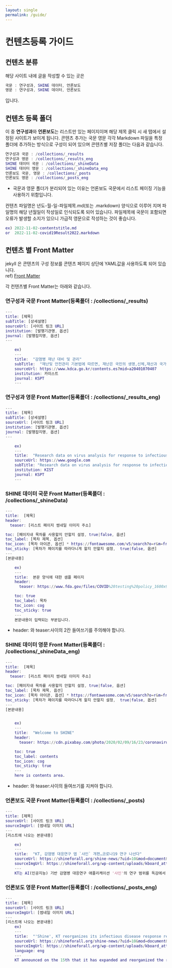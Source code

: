 ```yaml
---
layout: single
permalink: /guide/
---
```

# 컨텐츠등록 가이드

## 컨텐츠 분류
해당 사이트 내에 글을 작성할 수 있는 곳은
```m
국문 : 연구성과, SHINE 데이터, 언론보도
영문 : 연구성과, SHINE 데이터, 언론보도
```
입니다.

## 컨텐츠 등록 폴더
이 중 **연구성과**와 **언론보도**는 리스트만 있는 페이지이며 해당 제목 클릭 시 새 탭에서 설정된 사이트가 보이게 됩니다.
콘텐츠 추가는 국문 영문 각각 Markdown 파일을 특정 폴더에 추가하는 방식으로 구성이 되어 있으며 콘텐츠별 저장 폴더는 다음과 같습니다.
```m
연구성과 국문 : /collections/_results
연구성과 영문 : /collections/_results_eng
SHINE 데이터 국문 : /collections/_shineData
SHINE 데이터 영문 : /collections/_shineData_eng
언론보도 국문, 영문 : /collections/_posts
언론보도 영문 : /collections/_posts_eng
```
* 국문과 영문 폴더가 분리되어 있는 이유는 언론보도 국문에서 리스트 페이징 기능을 사용하기 위함입니다.

컨텐츠 파일명은 년도-월-일-파일제목.md(또는 .markdown) 양식으로 이루어 지며 파일명의 해당 년월일이 작성일로 인식되도록 되어 있습니다. 파일제목에 국문이 포함되면 오류가 발생할 소지가 있으니 가급적 영문으로 작성하는 것이 좋습니다.
```m
ex) 2022-11-02-contentstitle.md
or  2022-11-02-covid19Result2022.markdown
```

## 컨텐츠 별 Front Matter
jekyll 은 콘텐츠의 구성 정보를 콘텐츠 페이지 상단에 YAML값을 사용하도록 되어 있습니다.  
ref) [Front Matter](https://jekyllrb.com/docs/front-matter/)

각 컨텐츠별 Front Matter는 아래와 같습니다.

### 연구성과 국문 Front Matter(등록폴더 : /collections/_results)
```m
---
title: [제목]
subTitle: [상세설명]
sourceUrl: [사이트 링크 URL]
institution: [발행기관명, 옵션]
journal: [발행잡지명, 옵션]
---

    ex)
    ---
    title:  "감염병 재난 대비 및 관리"
    subTitle:  "재난및 안전관리 기본법에 따르면, 재난은 국민의 생명,신체,재산과 국가에 피해를 주거나"
    sourceUrl: https://www.kdca.go.kr/contents.es?mid=a20401070407
    institution: 카이스트
    journal: KSPT
    ---
```

### 연구성과 영문 Front Matter(등록폴더 : /collections/_results_eng)
```m
---
title: [제목]
subTitle: [상세설명]
sourceUrl: [사이트 링크 URL]
institution: [발행기관명, 옵션]
journal: [발행잡지명, 옵션]
---

    ex)
    ---
    title:  "Research data on virus analysis for response to infectious diseases Part. 5"
    sourceUrl: https://www.google.com
    subTitle: "Research data on virus analysis for response to infectious diseases sub title  diseases sub title 5"
    institution: KIST
    journal: KSPT
    ---
```

### SHINE 데이터 국문 Front Matter(등록폴더 : /collections/_shineData)
```m
---
title:  [제목]
header:
  teaser: [리스트 페이지 썸네일 이미지 주소]

toc: [페이지내 목차를 사용할지 안할지 설정, true|false, 옵션]
toc_label: [목차 제목, 옵션]
toc_icon: [목차 아이콘, 옵션] * https://fontawesome.com/v5/search?o=r&m=free&s=solid 페이지에서 아이콘 네임. 저자권 확인 할 것.
toc_sticky: [목차가 페이지를 따라다니게 할지 안할지 설정,  true|false, 옵션]
---
[본문내용]

    ex)
    ---
    title:  본문 양식에 대한 샘플 페이지
    header:
      teaser: https://www.fda.gov/files/COVID%20testing%20policy_1600x900_0.png # 리스트 페이지 썸네일 이미지 주소

    toc: true
    toc_label: 목차
    toc_icon: cog
    toc_sticky: true
    ---
    본문내용이 입력되는 부분입니다.
```
* header: 와 teaser:사이의 2칸 들여쓰기를 주의해야 합니다.



### SHINE 데이터 영문 Front Matter(등록폴더 : /collections/_shineData_eng)
```m
---
title:  [제목]
header:
  teaser: [리스트 페이지 썸네일 이미지 주소]

toc: [페이지내 목차를 사용할지 안할지 설정, true|false, 옵션]
toc_label: [목차 제목, 옵션]
toc_icon: [목차 아이콘, 옵션] * https://fontawesome.com/v5/search?o=r&m=free&s=solid 페이지에서 아이콘 네임. 저자권 확인 할 것.
toc_sticky: [목차가 페이지를 따라다니게 할지 안할지 설정,  true|false, 옵션]
---
[본문내용]


    ex)
    ---
    title:  "Welcome to SHINE"
    header:
      teaser: https://cdn.pixabay.com/photo/2020/02/09/16/23/coronavirus-4833754_960_720.jpg

    toc: true
    toc_label: contents
    toc_icon: cog
    toc_sticky: true      
    ---
    here is contents area.
```
* header: 와 teaser:사이의 들여쓰기를 지켜야 합니다.

### 언론보도 국문 Front Matter(등록폴더 : /collections/_posts)
```m
---
title: [제목]
sourceUrl: [사이트 링크 URL]
sourceImgUrl: [썸네일 이미지 URL]
---
[리스트에 나오는 본문내용]

    ex)
    ---
    title:  "KT, 감염병 대응연구 앱 `샤인` 개편…코로나19 연구 나선다"
    sourceUrl: https://shineforall.org/shine-news/?uid=10&mod=document&pageid=1
    sourceImgUrl: https://shineforall.org/wp-content/uploads/kboard_attached/1/202204/6253847cf19ce2830572.jpg
    ---
    KT는 AI(인공지능) 기반 감염병 대응연구 애플리케이션 '샤인'의 연구 범위를 독감에서 코로나19까지 확대 개편했다고 15일 밝혔다.
```

### 언론보도 영문 Front Matter(등록폴더 : /collections/_posts_eng)
```m
---
title: [제목]
sourceUrl: [사이트 링크 URL]
sourceImgUrl: [썸네일 이미지 URL]
---
[리스트에 나오는 본문내용]
    ex)
    ---
    title:  "'Shine', KT reorganizes its infectious disease response research app"
    sourceUrl: https://shineforall.org/shine-news/?uid=10&mod=document&pageid=1
    sourceImgUrl: https://shineforall.org/wp-content/uploads/kboard_attached/1/202204/6253847cf19ce2830572.jpg
    language: eng
    ---
    KT announced on the 15th that it has expanded and reorganized the research scope of its AI (artificial intelligence)-based infectious disease response research application 'Shine' from flu to COVID-19.
```